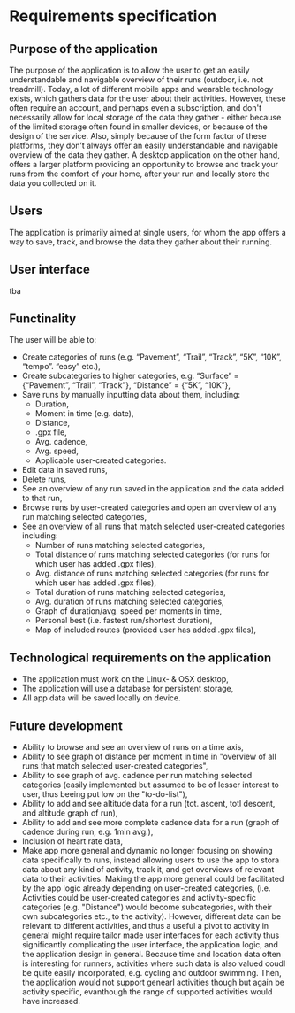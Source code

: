# Requirements specification

## Purpose of the application

The purpose of the application is to allow the user to get an easily understandable and navigable overview of their runs (outdoor, i.e. not treadmill). Today, a lot of different mobile apps and wearable technology exists, which gathers data for the user about their activities. However, these often require an account, and perhaps even a subscription, and don't necessarily allow for local storage of the data they gather - either because of the limited storage often found in smaller devices, or because of the design of the service. Also, simply because of the form factor of these platforms, they don’t always offer an easily understandable and navigable overview of the data they gather. A desktop application on the other hand, offers a larger platform providing an opportunity to browse and track your runs from the comfort of your home, after your run and locally store the data you collected on it.

## Users

The application is primarily aimed at single users, for whom the app offers a way to save, track, and browse the data they gather about their running.

## User interface

tba

## Functinality

The user will be able to:
-	Create categories of runs (e.g. “Pavement”, “Trail”, “Track”, “5K”, “10K”, “tempo”. “easy” etc.),
-	Create subcategories to higher categories, e.g. “Surface” = {“Pavement”, “Trail”, “Track”}, “Distance” = {“5K”, “10K”},
-	Save runs by manually inputting data about them, including:
    - Duration,
    - Moment in time (e.g. date),
    - Distance,
    - .gpx file,
    - Avg. cadence,
    - Avg. speed,
    - Applicable user-created categories.
-	Edit data in saved runs,
-   Delete runs,
-   See an overview of any run saved in the application and the data added to that run,
-	Browse runs by user-created categories and open an overview of any run matching selected categories, 
-   See an overview of all runs that match selected user-created categories including: 
    - Number of runs matching selected categories,
    - Total distance of runs matching selected categories (for runs for which user has added .gpx files),
    - Avg. distance of runs matching selected categories (for runs for which user has added .gpx files),
    - Total duration of runs matching selected categories,
    - Avg. duration of runs matching selected categories,
    - Graph of duration/avg. speed per moments in time,
    - Personal best (i.e. fastest run/shortest duration),
    - Map of included routes (provided user has added .gpx files),


## Technological requirements on the application

-   The application must work on the Linux- & OSX desktop,
-   The application will use a database for persistent storage,
-   All app data will be saved locally on device.

## Future development

-   Ability to browse and see an overview of runs on a time axis,
-   Ability to see graph of distance per moment in time in "overview of all runs that match selected user-created categories",
-   Ability to see graph of avg. cadence per run matching selected categories (easily implemented but assumed to be of lesser interest to user, thus beeing put low on the "to-do-list"),
-   Ability to add and see altitude data for a run (tot. ascent, totl descent, and altitude graph of run),
-   Ability to add and see more complete cadence data for a run (graph of cadence during run, e.g. 1min avg.),
-   Inclusion of heart rate data,
-   Make app more general and dynamic no longer focusing on showing data specifically to runs, instead allowing users to use the app to stora data about any kind of activity, track it, and get overviews of relevant data to their activities. Making the app more general could be facilitated by the app logic already depending on user-created categories, (i.e. Activities could be user-created categories and activity-specific categories  (e.g. "Distance") would become subcategories, with their own subcategories etc., to the activity). However, different data can be relevant to different activities, and thus a useful a pivot to activity in general might require tailor made user interfaces for each activity  thus significantly complicating the user interface, the application logic, and the application design in general. Because time and location data often is interesting for runners, activities where such data is also valued coudl be quite easily incorporated, e.g. cycling and outdoor swimming. Then, the application would not support genearl activities though but again be activity specific, evanthough the range of supported activities would have increased.
